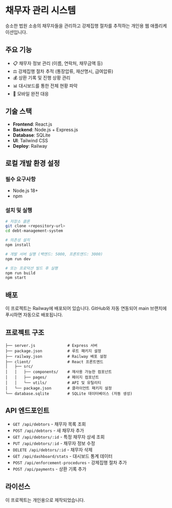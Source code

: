 # 채무자 관리 시스템

승소한 법원 소송의 채무자들을 관리하고 강제집행 절차를 추적하는 개인용 웹 애플리케이션입니다.

## 주요 기능

- 📋 채무자 정보 관리 (이름, 연락처, 채무금액 등)
- ⚖️ 강제집행 절차 추적 (통장압류, 재산명시, 급여압류)
- 💰 상환 기록 및 진행 상황 관리
- 📊 대시보드를 통한 전체 현황 파악
- 📱 모바일 완전 대응

## 기술 스택

- **Frontend**: React.js
- **Backend**: Node.js + Express.js
- **Database**: SQLite
- **UI**: Tailwind CSS
- **Deploy**: Railway

## 로컬 개발 환경 설정

### 필수 요구사항
- Node.js 18+ 
- npm

### 설치 및 실행
```bash
# 저장소 클론
git clone <repository-url>
cd debt-management-system

# 의존성 설치
npm install

# 개발 서버 실행 (백엔드: 5000, 프론트엔드: 3000)
npm run dev

# 또는 프로덕션 빌드 후 실행
npm run build
npm start
```

## 배포

이 프로젝트는 Railway에 배포되어 있습니다. GitHub와 자동 연동되어 main 브랜치에 푸시하면 자동으로 배포됩니다.

## 프로젝트 구조

```
├── server.js              # Express 서버
├── package.json           # 루트 패키지 설정
├── railway.json           # Railway 배포 설정
├── client/                # React 프론트엔드
│   ├── src/
│   │   ├── components/    # 재사용 가능한 컴포넌트
│   │   ├── pages/         # 페이지 컴포넌트
│   │   └── utils/         # API 및 유틸리티
│   └── package.json       # 클라이언트 패키지 설정
└── database.sqlite        # SQLite 데이터베이스 (자동 생성)
```

## API 엔드포인트

- `GET /api/debtors` - 채무자 목록 조회
- `POST /api/debtors` - 새 채무자 추가
- `GET /api/debtors/:id` - 특정 채무자 상세 조회
- `PUT /api/debtors/:id` - 채무자 정보 수정
- `DELETE /api/debtors/:id` - 채무자 삭제
- `GET /api/dashboard/stats` - 대시보드 통계 데이터
- `POST /api/enforcement-procedures` - 강제집행 절차 추가
- `POST /api/payments` - 상환 기록 추가

## 라이선스

이 프로젝트는 개인용으로 제작되었습니다. 